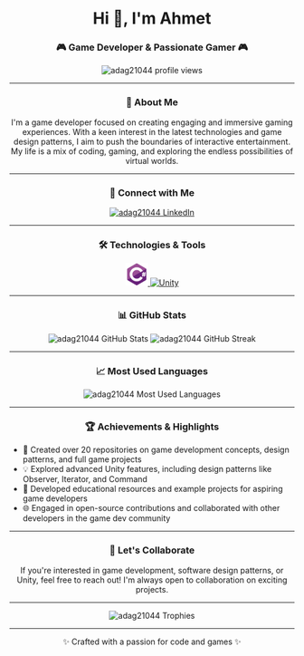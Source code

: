 <h1 align="center">Hi 👋, I'm Ahmet</h1>
<h3 align="center">🎮 Game Developer & Passionate Gamer 🎮</h3>

<p align="center">
  <img src="https://komarev.com/ghpvc/?username=adag21044&label=Profile%20views&color=0e75b6&style=flat" alt="adag21044 profile views" />
</p>

---

<h3 align="center">🚀 About Me</h3>
<p align="center">
  I'm a game developer focused on creating engaging and immersive gaming experiences. With a keen interest in the latest technologies and game design patterns, I aim to push the boundaries of interactive entertainment. My life is a mix of coding, gaming, and exploring the endless possibilities of virtual worlds.
</p>

---

<h3 align="center">🔗 Connect with Me</h3>
<p align="center">
  <a href="https://linkedin.com/in/adag21044" target="_blank">
    <img src="https://raw.githubusercontent.com/rahuldkjain/github-profile-readme-generator/master/src/images/icons/Social/linked-in-alt.svg" alt="adag21044 LinkedIn" height="30" width="40" />
  </a>
</p>

---

<h3 align="center">🛠️ Technologies & Tools</h3>
<p align="center">
  <a href="https://www.w3schools.com/cs/" target="_blank" rel="noreferrer"> 
    <img src="https://raw.githubusercontent.com/devicons/devicon/master/icons/csharp/csharp-original.svg" alt="C#" width="40" height="40"/> 
  </a> 
  <a href="https://unity.com/" target="_blank" rel="noreferrer"> 
    <img src="https://www.vectorlogo.zone/logos/unity3d/unity3d-icon.svg" alt="Unity" width="40" height="40"/> 
  </a>
</p>

---

<h3 align="center">📊 GitHub Stats</h3>
<p align="center">
  <img src="https://github-readme-stats.vercel.app/api?username=adag21044&show_icons=true&theme=radical" alt="adag21044 GitHub Stats" />
  <img src="https://github-readme-streak-stats.herokuapp.com/?user=adag21044&theme=dark" alt="adag21044 GitHub Streak" />
</p>

---

<h3 align="center">📈 Most Used Languages</h3>
<p align="center">
  <img src="https://github-readme-stats.vercel.app/api/top-langs/?username=adag21044&layout=compact&theme=radical" alt="adag21044 Most Used Languages" />
</p>

---

<h3 align="center">🏆 Achievements & Highlights</h3>
<ul>
  <li>🎉 Created over 20 repositories on game development concepts, design patterns, and full game projects</li>
  <li>💡 Explored advanced Unity features, including design patterns like Observer, Iterator, and Command</li>
  <li>📘 Developed educational resources and example projects for aspiring game developers</li>
  <li>🌐 Engaged in open-source contributions and collaborated with other developers in the game dev community</li>
</ul>



---

<h3 align="center">💬 Let's Collaborate</h3>
<p align="center">
  If you're interested in game development, software design patterns, or Unity, feel free to reach out! I'm always open to collaboration on exciting projects.
</p>

---

<p align="center">
  <img src="https://github-profile-trophy.vercel.app/?username=adag21044&theme=dracula&column=7" alt="adag21044 Trophies" />
</p>

---

<p align="center">✨ Crafted with a passion for code and games ✨</p>
